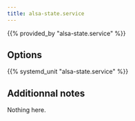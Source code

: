 ```yaml
---
title: alsa-state.service
---
```


{{% provided_by "alsa-state.service" %}}

## Options

{{% systemd_unit "alsa-state.service" %}}

## Additionnal notes

Nothing here.